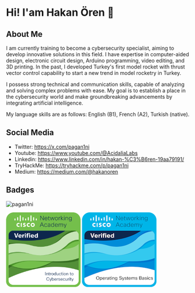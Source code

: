 # Hi! I'am Hakan Ören 👾

## About Me 

I am currently training to become a cybersecurity specialist, aiming to develop innovative solutions in this field. I have expertise in computer-aided design, electronic circuit design, Arduino programming, video editing, and 3D printing. In the past, I developed Turkey's first model rocket with thrust vector control capability to start a new trend in model rocketry in Turkey.

I possess strong technical and communication skills, capable of analyzing and solving complex problems with ease. My goal is to establish a place in the cybersecurity world and make groundbreaking advancements by integrating artificial intelligence.

My language skills are as follows: English (B1), French (A2), Turkish (native).




## Social Media
* Twitter: https://x.com/pagan1ni
* Youtube: https://www.youtube.com/@AcidaliaLabs
* Linkedin: https://www.linkedin.com/in/hakan-%C3%B6ren-19aa79191/
* TryHackMe: https://tryhackme.com/p/pagan1ni
* Medium: https://medium.com/@hakanoren

## Badges
![pagan1ni](https://github.com/user-attachments/assets/1ef05f6a-6336-4829-b08b-0c770be43885)

<img weight=204 height=204 src="introduction-to-cybersecurity.png"> <img weight=204 height=204 src="operating-systems-basics.png">
